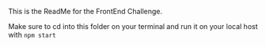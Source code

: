 This is the ReadMe for the FrontEnd Challenge. 

Make sure to cd into this folder on your terminal and run it on your local host with `npm start`